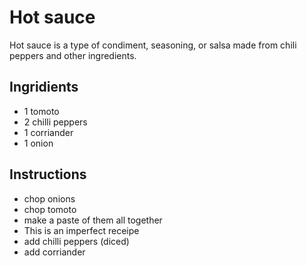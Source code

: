 
# Hot sauce
Hot sauce is a type of condiment, seasoning, or salsa made from chili peppers and other ingredients.

## Ingridients 
* 1 tomoto
* 2 chilli peppers
* 1 corriander
* 1 onion

## Instructions
* chop onions
* chop tomoto
* make a paste of them all together
* This is an imperfect receipe 
* add chilli peppers (diced) 
* add corriander 


